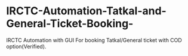 # IRCTC-Automation-Tatkal-and-General-Ticket-Booking-
IRCTC Automation with GUI For booking Tatkal/General ticket with COD option(Verified).
